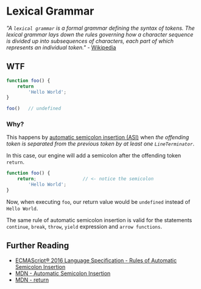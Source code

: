 # Lexical Grammar
*"A `lexical grammar` is a formal grammar defining the syntax of tokens. The lexical grammar lays down the rules governing how a character sequence is divided up into subsequences of characters, each part of which represents an individual token."* - [Wikipedia](https://en.wikipedia.org/wiki/Lexical_grammar)

## WTF
```js
function foo() {
    return
        'Hello World';
}

foo()   // undefined
```

### Why?
This happens by [automatic semicolon insertion (ASI)](https://developer.mozilla.org/en-US/docs/Web/JavaScript/Reference/Lexical_grammar#Automatic_semicolon_insertion) when *the offending token is separated from the previous token by at least one `LineTerminator`*.

In this case, our engine will add a semicolon after the offending token `return`.

```js
function foo() {
    return;                 // <- notice the semicolon
        'Hello World';
}
```

Now, when executing `foo`, our return value would be `undefined` instead of `Hello World`.

The same rule of automatic semicolon insertion is valid for the statements `continue`, `break`, `throw`, `yield` expression and `arrow functions`.

## Further Reading
* [ECMAScript® 2016 Language Specification - Rules of Automatic Semicolon Insertion](https://www.ecma-international.org/ecma-262/7.0/index.html#sec-rules-of-automatic-semicolon-insertion)
* [MDN - Automatic Semicolon Insertion](https://developer.mozilla.org/en-US/docs/Web/JavaScript/Reference/Lexical_grammar#Automatic_semicolon_insertion)
* [MDN - return](https://developer.mozilla.org/en/docs/Web/JavaScript/Reference/Statements/return)
